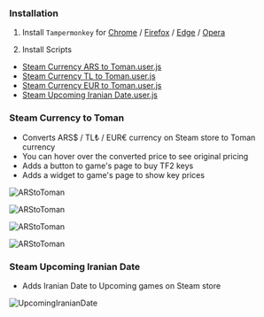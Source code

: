 ### Installation
1. Install `Tampermonkey` for [Chrome](https://chrome.google.com/webstore/detail/tampermonkey/dhdgffkkebhmkfjojejmpbldmpobfkfo "Chrome") / [Firefox](https://addons.mozilla.org/en-US/firefox/addon/tampermonkey "Firefox") / [Edge](https://microsoftedge.microsoft.com/addons/detail/tampermonkey/iikmkjmpaadaobahmlepeloendndfphd "Edge") / [Opera](https://addons.opera.com/en/extensions/details/tampermonkey-beta/ "Opera")

2. Install Scripts
- [Steam Currency ARS to Toman.user.js](https://github.com/M-Zoghi/SteamCurrencytoToman/raw/main/Steam%20Currency%20ARS%20to%20Toman.user.js "Steam Currency ARS$ to Toman")
- [Steam Currency TL to Toman.user.js](https://github.com/M-Zoghi/SteamCurrencytoToman/raw/main/Steam%20Currency%20TL%20to%20Toman.user.js "Steam Currency TL to Toman")
- [Steam Currency EUR to Toman.user.js](https://github.com/M-Zoghi/SteamCurrencytoToman/raw/main/Steam%20Currency%20EUR%20To%20Toman.user.js "Steam Currency EUR to Toman")
- [Steam Upcoming Iranian Date.user.js](https://github.com/M-Zoghi/SteamCurrencytoToman/raw/main/Steam%20Upcoming%20Iranian%20Date.user.js "Steam Upcoming Iranian Date")

### Steam Currency to Toman
- Converts ARS$ / TL₺ / EUR€ currency on Steam store to Toman currency
- You can hover over the converted price to see original pricing
- Adds a button to game's page to buy TF2 keys
- Adds a widget to game's page to show key prices

![ARStoToman](https://github.com/M-Zoghi/SteamCurrencytoToman/blob/main/Images/WidgetARS.png?raw=true)

![ARStoToman](https://github.com/M-Zoghi/SteamCurrencytoToman/blob/main/Images/BuyButton.png?raw=true)

![ARStoToman](https://github.com/M-Zoghi/SteamCurrencytoToman/blob/main/Images/ARStoToman2.png?raw=true)

![ARStoToman](https://github.com/M-Zoghi/SteamCurrencytoToman/blob/main/Images/ARStoToman.png?raw=true)

### Steam Upcoming Iranian Date
- Adds Iranian Date to Upcoming games on Steam store

![UpcomingIranianDate](https://github.com/M-Zoghi/SteamCurrencytoToman/blob/main/Images/UpcomingIranianDate.png?raw=true)


